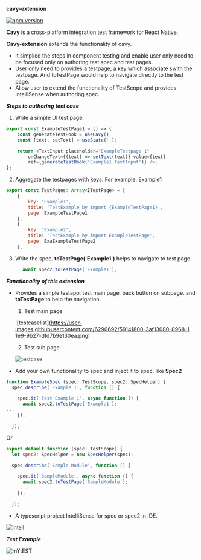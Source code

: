  **cavy-extension**

[![npm version](https://badge.fury.io/js/cavy-extension.svg)](https://badge.fury.io/js/cavy-extension)

**[Cavy](https://github.com/pixielabs/cavy)** is a cross-platform integration test framework for React Native.

**Cavy-extension** extends the functionality of cavy. 
+ It simplied the steps in component testing and enable user only need to be focused only on authoring test spec and test pages.
+ User only need to provides a testpage, a key which associate swith the testpage. And toTestPage would help to navigate directly to the test page.
+ Allow user to extend the functionality of TestScope and provides IntelliSense when authoring spec.


***Steps to authoring test case***
1. Write a simple UI test page.
```javascript
export const ExampleTestPage1 = () => {
    const generateTestHook = useCavy();
    const [text, setText] = useState('');

    return <TextInput placeholder="ExampleTestpage 1"
        onChangeText={(text) => setText(text)} value={text}
        ref={generateTestHook('Example1.TextInput')} />;
};

```
2. Aggregate the testpages with keys. For example: Example1
```javascript
export const TestPages: Array<ITestPage> = [
    {
        key: 'Example1',
        title: 'TestExample by import {ExampleTestPage1}',
        page: ExampleTestPage1
    },
    {
        key: 'Example2',
        title: 'TestExample by import ExampleTestPage',
        page: ExaExampleTestPage2
    },
```

3. Write the spec. **toTestPage('Example1')** helps to navigate to test page.
```javascript
      await spec2.toTestPage('Example1');
```

***Functionality of this extension***
- Provides a simple testapp, test main page, back button on subpage. and **toTestPage** to help the navigation. 

  1. Test main page
  
  ![testcaselist](https://user-images.githubusercontent.com/6290692/59141800-3af13080-8968-1
  1e9-9b27-dfd7b9e130ea.png)

  2. Test sub page
  
  ![testcase](https://user-images.githubusercontent.com/6290692/59141799-3af13080-8968-11e9-87c8-216e260422f6.png)

- Add your own functionality to spec and inject it to spec. like **Spec2**

```javascript
function ExampleSpec (spec: TestScope, spec2: SpecHelper) {
  spec.describe('Example 1', function () {

    spec.it('Test Example 1', async function () {
      await spec2.toTestPage('Example1');
...
    });

  });
```
Or
```javascript
export default function (spec: TestScope) {
  let spec2: SpecHelper = new SpecHelper(spec);

  spec.describe('Sample Module', function () {

    spec.it('SampleModule', async function () {
      await spec2.toTestPage('SampleModule');
     ...
    });

  });
```

- A typescript project
IntelliSense for spec or spec2 in IDE.



![intell](https://user-images.githubusercontent.com/6290692/59141901-d3d47b80-8969-11e9-9a3c-87e7c9760cfb.png)


***Test Example***

![mYtEST](https://user-images.githubusercontent.com/6290692/59141798-3af13080-8968-11e9-83f0-90a11b8a16da.gif)
